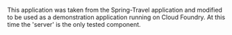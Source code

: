 This application was taken from the Spring-Travel application and modified to be used as a demonstration application running on Cloud Foundry.  At this time the 'server' is the only tested component.  
